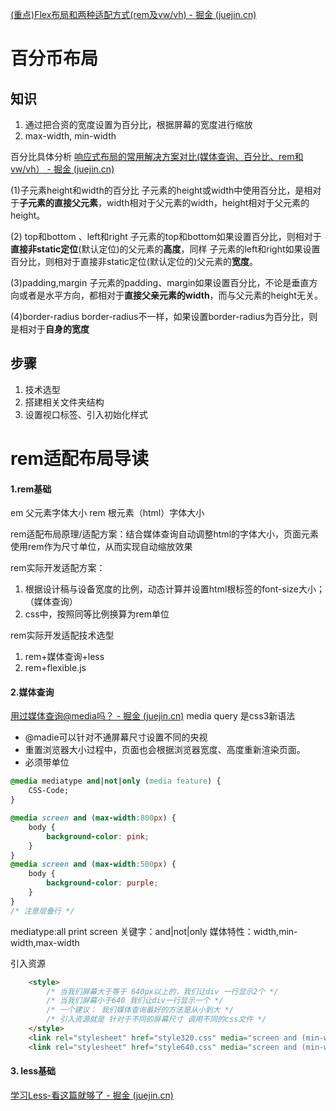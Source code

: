 [(重点)Flex布局和两种适配方式(rem及vw/vh) - 掘金 (juejin.cn)](https://juejin.cn/post/7065677991539376159#heading-17)
# 百分币布局
## 知识
1. 通过把合资的宽度设置为百分比，根据屏幕的宽度进行缩放
2. max-width, min-width

百分比具体分析
[响应式布局的常用解决方案对比(媒体查询、百分比、rem和vw/vh） - 掘金 (juejin.cn)](https://juejin.cn/post/6844903630655471624)

(1)子元素height和width的百分比
子元素的height或width中使用百分比，是相对于**子元素的直接父元素**，width相对于父元素的width，height相对于父元素的height。

(2) top和bottom 、left和right 
子元素的top和bottom如果设置百分比，则相对于**直接非static定位**(默认定位)的父元素的**高度**，同样
子元素的left和right如果设置百分比，则相对于直接非static定位(默认定位的)父元素的**宽度**。

(3)padding,margin
子元素的padding、margin如果设置百分比，不论是垂直方向或者是水平方向，都相对于**直接父亲元素的width**，而与父元素的height无关。
  
(4)border-radius
border-radius不一样，如果设置border-radius为百分比，则是相对于**自身的宽度**


## 步骤
1. 技术选型
2. 搭建相关文件夹结构
3. 设置视口标签、引入初始化样式


# rem适配布局导读

#### 1.rem基础
em 父元素字体大小
rem 根元素（html）字体大小

rem适配布局原理/适配方案：结合媒体查询自动调整html的字体大小，页面元素使用rem作为尺寸单位，从而实现自动缩放效果

rem实际开发适配方案：
1. 根据设计稿与设备宽度的比例，动态计算并设置html根标签的font-size大小；（媒体查询）
2. css中，按照同等比例换算为rem单位

rem实际开发适配技术选型
1. rem+媒体查询+less
2. rem+flexible.js

#### 2.媒体查询

[用过媒体查询@media吗？ - 掘金 (juejin.cn)](https://juejin.cn/post/7097213453768589320)
media query 是css3新语法
- @madie可以针对不通屏幕尺寸设置不同的央视
- 重置浏览器大小过程中，页面也会根据浏览器宽度、高度重新渲染页面。
- 必须带单位
```css
@media mediatype and|not|only (media feature) {
	CSS-Code;
}

@media screen and (max-width:800px) {
    body {
        background-color: pink;
    }
}
@media screen and (max-width:500px) {
    body {
        background-color: purple;
    }
}
/* 注意层叠行 */
```
mediatype:all print screen
关键字：and|not|only
媒体特性：width,min-width,max-width

引入资源
```html
    <style>
        /* 当我们屏幕大于等于 640px以上的，我们让div 一行显示2个 */
        /* 当我们屏幕小于640 我们让div一行显示一个 */
        /* 一个建议： 我们媒体查询最好的方法是从小到大 */
        /* 引入资源就是 针对于不同的屏幕尺寸 调用不同的css文件 */
    </style>
    <link rel="stylesheet" href="style320.css" media="screen and (min-width: 320px)">
    <link rel="stylesheet" href="style640.css" media="screen and (min-width: 640px)">
```

#### 3. less基础
[学习Less-看这篇就够了 - 掘金 (juejin.cn)](https://juejin.cn/post/6844903520441729037)

